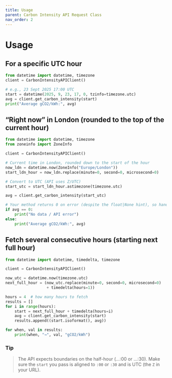 ```yaml
---
title: Usage
parent: Carbon Intensity API Request Class
nav_order: 2
---
```


# Usage

## For a specific UTC hour

```python
from datetime import datetime, timezone
client = CarbonIntensityAPIClient()

# e.g., 23 Sept 2025 17:00 UTC
start = datetime(2025, 9, 23, 17, 0, tzinfo=timezone.utc)
avg = client.get_carbon_intensity(start)
print("Average gCO2/kWh:", avg)
```

## “Right now” in London (rounded to the top of the current hour)

```python
from datetime import datetime, timezone
from zoneinfo import ZoneInfo

client = CarbonIntensityAPIClient()

# Current time in London, rounded down to the start of the hour
now_ldn = datetime.now(ZoneInfo("Europe/London"))
start_ldn_hour = now_ldn.replace(minute=0, second=0, microsecond=0)

# Convert to UTC (API uses Z/UTC)
start_utc = start_ldn_hour.astimezone(timezone.utc)

avg = client.get_carbon_intensity(start_utc)

# Your method returns 0 on error (despite the float|None hint), so handle that if you like:
if avg == 0:
    print("No data / API error")
else:
    print("Average gCO2/kWh:", avg)
```

## Fetch several consecutive hours (starting next full hour)

```python
from datetime import datetime, timedelta, timezone

client = CarbonIntensityAPIClient()

now_utc = datetime.now(timezone.utc)
next_full_hour = (now_utc.replace(minute=0, second=0, microsecond=0)
                  + timedelta(hours=1))

hours = 4  # how many hours to fetch
results = []
for i in range(hours):
    start = next_full_hour + timedelta(hours=i)
    avg = client.get_carbon_intensity(start)
    results.append((start.isoformat(), avg))

for when, val in results:
    print(when, "→", val, "gCO2/kWh")
```

### Tip

> The API expects boundaries on the half-hour (…:00 or …:30). Make sure the `start` you pass is aligned to `:00` or `:30` and is UTC (the `Z` in your URL).
